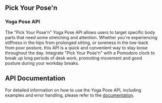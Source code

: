 ## Pick Your Pose'n 
### Yoga Pose API
The "Pick Your Pose'n" Yoga Pose API allows users to target specific body parts that need some stretching and attention.
Whether you're experiencing stiffness in the hips from prolonged sitting, or soreness in the low-back from poor posture, this API is a quick and convenient way to 
stay loose throughout the day. Integrate "Pick Your Pose'n" with a Pomodoro clock to break up long periods of desk work, promoting movement and good posture during your workday breaks. 

## API Documentation

For detailed information on how to use the Yoga Pose API, including examples and error handling, please refer to the [documentation](https://github.com/wswede1/yoga_project/blob/main/documents/api_documentation.md).
~~~~
